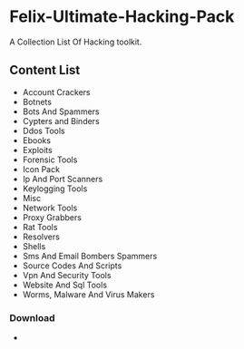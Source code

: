 # Felix-Ultimate-Hacking-Pack
A Collection List Of Hacking toolkit.

## Content List

* Account Crackers
* Botnets
* Bots And Spammers
* Cypters and Binders
* Ddos Tools
* Ebooks
* Exploits
* Forensic Tools
* Icon Pack
* Ip And Port Scanners
* Keylogging Tools
* Misc
* Network Tools
* Proxy Grabbers
* Rat Tools
* Resolvers
* Shells
* Sms And Email Bombers Spammers
* Source Codes And Scripts
* Vpn And Security Tools
* Website And Sql Tools
* Worms, Malware And Virus Makers

### Download
*

